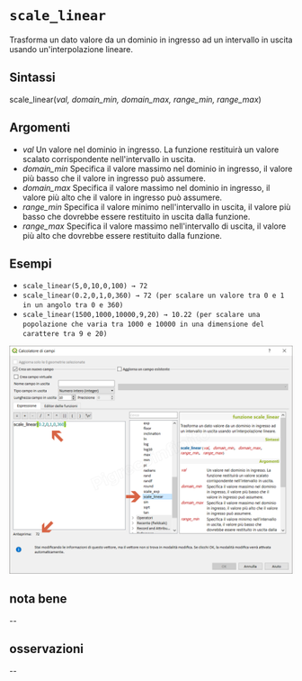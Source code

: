 # `scale_linear`

Trasforma un dato valore da un dominio in ingresso ad un intervallo in uscita usando un'interpolazione lineare.

## Sintassi

scale_linear(_val, domain_min, domain_max, range_min, range_max_)

## Argomenti

* _val_ Un valore nel dominio in ingresso. La funzione restituirà un valore scalato corrispondente nell'intervallo in uscita.
* _domain_min_ Specifica il valore massimo nel dominio in ingresso, il valore più basso che il valore in ingresso può assumere.
* _domain_max_ Specifica il valore massimo nel dominio in ingresso, il valore più alto che il valore in ingresso può assumere.
* _range_min_ Specifica il valore minimo nell'intervallo in uscita, il valore più basso che dovrebbe essere restituito in uscita dalla funzione.
* _range_max_ Specifica il valore massimo nell'intervallo di uscita, il valore più alto che dovrebbe essere restituito dalla funzione.

## Esempi

* `scale_linear(5,0,10,0,100) → 72`
* `scale_linear(0.2,0,1,0,360) → 72 (per scalare un valore tra 0 e 1 in un angolo tra 0 e 360)`
* `scale_linear(1500,1000,10000,9,20) → 10.22 (per scalare una popolazione che varia tra 1000 e 10000 in una dimensione del carattere tra 9 e 20)`

![](/img/matematica/scale_linear/scale_linear1.png)

## nota bene

--

## osservazioni

--